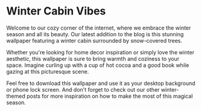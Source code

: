 <!--
Write me markdown content of website with wallpaper:

"A cozy winter cabin surrounded by snow-covered trees for a home decor or lifestyle blog"

The header of the page should not be copy of the text but rather a real content of the website which is using this wallpaper.
-->

<!--font:"Montserrat"-->

# Winter Cabin Vibes

Welcome to our cozy corner of the internet, where we embrace the winter season and all its beauty. Our latest addition to the blog is this stunning wallpaper featuring a winter cabin surrounded by snow-covered trees. 

Whether you're looking for home decor inspiration or simply love the winter aesthetic, this wallpaper is sure to bring warmth and coziness to your space. Imagine curling up with a cup of hot cocoa and a good book while gazing at this picturesque scene.

Feel free to download this wallpaper and use it as your desktop background or phone lock screen. And don't forget to check out our other winter-themed posts for more inspiration on how to make the most of this magical season.
